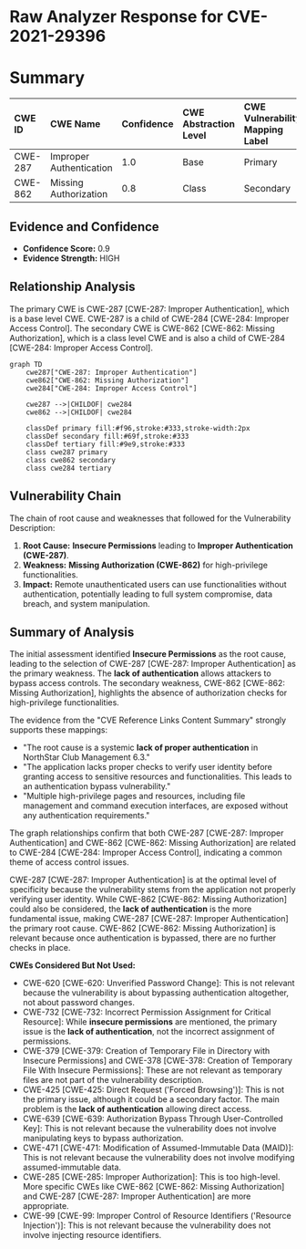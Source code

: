 # Raw Analyzer Response for CVE-2021-29396

# Summary
| CWE ID  | CWE Name                                                     | Confidence | CWE Abstraction Level | CWE Vulnerability Mapping Label | CWE-Vulnerability Mapping Notes |
| :-------- | :----------------------------------------------------------- | :--------- | :---------------------- | :------------------------------ | :------------------------------ |
| CWE-287 | Improper Authentication | 1.0        | Base                    | Primary                      | Allowed                       |
| CWE-862 | Missing Authorization | 0.8        | Class                    | Secondary                      | Allowed-with-Review                       |

## Evidence and Confidence

*   **Confidence Score:** 0.9
*   **Evidence Strength:** HIGH

## Relationship Analysis
The primary CWE is CWE-287 [CWE-287: Improper Authentication], which is a base level CWE. CWE-287 is a child of CWE-284 [CWE-284: Improper Access Control]. The secondary CWE is CWE-862 [CWE-862: Missing Authorization], which is a class level CWE and is also a child of CWE-284 [CWE-284: Improper Access Control].
```mermaid
graph TD
    cwe287["CWE-287: Improper Authentication"]
    cwe862["CWE-862: Missing Authorization"]
    cwe284["CWE-284: Improper Access Control"]
    
    cwe287 -->|CHILDOF| cwe284
    cwe862 -->|CHILDOF| cwe284
    
    classDef primary fill:#f96,stroke:#333,stroke-width:2px
    classDef secondary fill:#69f,stroke:#333
    classDef tertiary fill:#9e9,stroke:#333
    class cwe287 primary
    class cwe862 secondary
    class cwe284 tertiary
```

## Vulnerability Chain
The chain of root cause and weaknesses that followed for the Vulnerability Description:
1.  **Root Cause:** **Insecure Permissions** leading to **Improper Authentication (CWE-287)**.
2.  **Weakness:** **Missing Authorization (CWE-862)** for high-privilege functionalities.
3.  **Impact:** Remote unauthenticated users can use functionalities without authentication, potentially leading to full system compromise, data breach, and system manipulation.

## Summary of Analysis
The initial assessment identified **Insecure Permissions** as the root cause, leading to the selection of CWE-287 [CWE-287: Improper Authentication] as the primary weakness. The **lack of authentication** allows attackers to bypass access controls. The secondary weakness, CWE-862 [CWE-862: Missing Authorization], highlights the absence of authorization checks for high-privilege functionalities.

The evidence from the "CVE Reference Links Content Summary" strongly supports these mappings:
*   "The root cause is a systemic **lack of proper authentication** in NorthStar Club Management 6.3."
*   "The application lacks proper checks to verify user identity before granting access to sensitive resources and functionalities. This leads to an authentication bypass vulnerability."
*   "Multiple high-privilege pages and resources, including file management and command execution interfaces, are exposed without any authentication requirements."

The graph relationships confirm that both CWE-287 [CWE-287: Improper Authentication] and CWE-862 [CWE-862: Missing Authorization] are related to CWE-284 [CWE-284: Improper Access Control], indicating a common theme of access control issues.

CWE-287 [CWE-287: Improper Authentication] is at the optimal level of specificity because the vulnerability stems from the application not properly verifying user identity. While CWE-862 [CWE-862: Missing Authorization] could also be considered, the **lack of authentication** is the more fundamental issue, making CWE-287 [CWE-287: Improper Authentication] the primary root cause. CWE-862 [CWE-862: Missing Authorization] is relevant because once authentication is bypassed, there are no further checks in place.

**CWEs Considered But Not Used:**

*   CWE-620 [CWE-620: Unverified Password Change]: This is not relevant because the vulnerability is about bypassing authentication altogether, not about password changes.
*   CWE-732 [CWE-732: Incorrect Permission Assignment for Critical Resource]: While **insecure permissions** are mentioned, the primary issue is the **lack of authentication**, not the incorrect assignment of permissions.
*   CWE-379 [CWE-379: Creation of Temporary File in Directory with Insecure Permissions] and CWE-378 [CWE-378: Creation of Temporary File With Insecure Permissions]: These are not relevant as temporary files are not part of the vulnerability description.
*   CWE-425 [CWE-425: Direct Request ('Forced Browsing')]: This is not the primary issue, although it could be a secondary factor. The main problem is the **lack of authentication** allowing direct access.
*   CWE-639 [CWE-639: Authorization Bypass Through User-Controlled Key]: This is not relevant because the vulnerability does not involve manipulating keys to bypass authorization.
*   CWE-471 [CWE-471: Modification of Assumed-Immutable Data (MAID)]: This is not relevant because the vulnerability does not involve modifying assumed-immutable data.
*   CWE-285 [CWE-285: Improper Authorization]: This is too high-level. More specific CWEs like CWE-862 [CWE-862: Missing Authorization] and CWE-287 [CWE-287: Improper Authentication] are more appropriate.
*   CWE-99 [CWE-99: Improper Control of Resource Identifiers ('Resource Injection')]: This is not relevant because the vulnerability does not involve injecting resource identifiers.